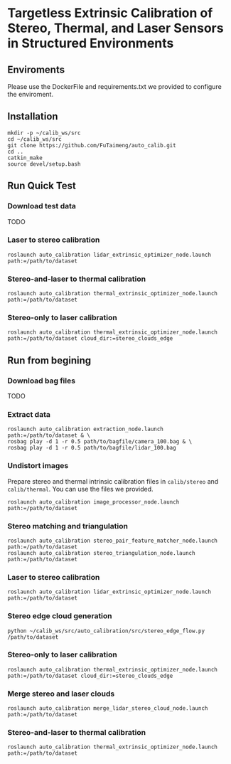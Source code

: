 # Targetless Extrinsic Calibration of Stereo, Thermal, and Laser Sensors in Structured Environments

## Enviroments
Please use the DockerFile and requirements.txt we provided to configure the enviroment.

## Installation
```
mkdir -p ~/calib_ws/src
cd ~/calib_ws/src
git clone https://github.com/FuTaimeng/auto_calib.git
cd ..
catkin_make
source devel/setup.bash
```
## Run Quick Test
### Download test data
TODO
### Laser to stereo calibration
```
roslaunch auto_calibration lidar_extrinsic_optimizer_node.launch path:=/path/to/dataset
```
### Stereo-and-laser to thermal calibration
```
roslaunch auto_calibration thermal_extrinsic_optimizer_node.launch path:=/path/to/dataset
```
### Stereo-only to laser calibration
```
roslaunch auto_calibration thermal_extrinsic_optimizer_node.launch path:=/path/to/dataset cloud_dir:=stereo_clouds_edge
```

## Run from begining
### Download bag files
TODO
### Extract data
```
roslaunch auto_calibration extraction_node.launch path:=/path/to/dataset & \
rosbag play -d 1 -r 0.5 path/to/bagfile/camera_100.bag & \
rosbag play -d 1 -r 0.5 path/to/bagfile/lidar_100.bag
```
### Undistort images
Prepare stereo and thermal intrinsic calibration files in `calib/stereo` and `calib/thermal`. You can use the files we provided.
```
roslaunch auto_calibration image_processor_node.launch path:=/path/to/dataset
```
### Stereo matching and triangulation
```
roslaunch auto_calibration stereo_pair_feature_matcher_node.launch path:=/path/to/dataset
roslaunch auto_calibration stereo_triangulation_node.launch path:=/path/to/dataset
```
### Laser to stereo calibration
```
roslaunch auto_calibration lidar_extrinsic_optimizer_node.launch path:=/path/to/dataset
```
### Stereo edge cloud generation
```
python ~/calib_ws/src/auto_calibration/src/stereo_edge_flow.py /path/to/dataset
```
### Stereo-only to laser calibration
```
roslaunch auto_calibration thermal_extrinsic_optimizer_node.launch path:=/path/to/dataset cloud_dir:=stereo_clouds_edge
```
### Merge stereo and laser clouds
```
roslaunch auto_calibration merge_lidar_stereo_cloud_node.launch path:=/path/to/dataset
```
### Stereo-and-laser to thermal calibration
```
roslaunch auto_calibration thermal_extrinsic_optimizer_node.launch path:=/path/to/dataset
```
